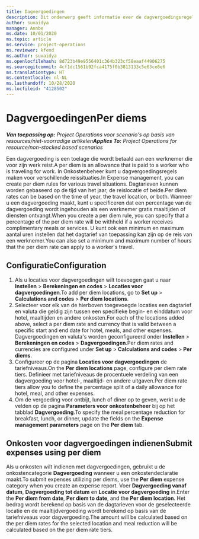 ```yaml
---
title: Dagvergoedingen
description: Dit onderwerp geeft informatie over de dagvergoedingsregels die worden gebruikt in Onkostenbeheer.
author: suvaidya
manager: Annbe
ms.date: 10/01/2020
ms.topic: article
ms.service: project-operations
ms.reviewer: kfend
ms.author: suvaidya
ms.openlocfilehash: 8d723b49e9556401c364b323cf58eaaf44906275
ms.sourcegitcommit: 4cf1dc1561b92fca4175f0b3813133c5e63ce8e6
ms.translationtype: HT
ms.contentlocale: nl-NL
ms.lasthandoff: 10/28/2020
ms.locfileid: "4128502"
---
```

# <a name="per-diems"></a><span data-ttu-id="9cbfa-103">Dagvergoedingen</span><span class="sxs-lookup"><span data-stu-id="9cbfa-103">Per diems</span></span>

<span data-ttu-id="9cbfa-104">_**Van toepassing op:** Project Operations voor scenario's op basis van resources/niet-voorradige artikelen_</span><span class="sxs-lookup"><span data-stu-id="9cbfa-104">_**Applies To:** Project Operations for resource/non-stocked based scenarios_</span></span>


<span data-ttu-id="9cbfa-105">Een dagvergoeding is een toelage die wordt betaald aan een werknemer die voor zijn werk reist.</span><span class="sxs-lookup"><span data-stu-id="9cbfa-105">A per diem is an allowance that is paid to a worker who is traveling for work.</span></span> <span data-ttu-id="9cbfa-106">In Onkostenbeheer kunt u dagvergoedingsregels maken voor verschillende reissituaties.</span><span class="sxs-lookup"><span data-stu-id="9cbfa-106">In Expense management, you can create per diem rules for  various travel situations.</span></span> <span data-ttu-id="9cbfa-107">Dagtarieven kunnen worden gebaseerd op de tijd van het jaar, de reislocatie of beide.</span><span class="sxs-lookup"><span data-stu-id="9cbfa-107">Per diem rates can be based on the time of year, the travel location, or both.</span></span> <span data-ttu-id="9cbfa-108">Wanneer u een dagvergoeding maakt, kunt u specificeren dat een percentage van de dagvergoeding wordt ingehouden als een werknemer gratis maaltijden of diensten ontvangt.</span><span class="sxs-lookup"><span data-stu-id="9cbfa-108">When you create a per diem  rule, you can specify that a percentage of the per diem rate will be withheld if a worker receives complimentary meals or services.</span></span> <span data-ttu-id="9cbfa-109">U kunt ook een minimum en maximum aantal uren instellen dat het dagtarief van toepassing kan zijn op de reis van een werknemer.</span><span class="sxs-lookup"><span data-stu-id="9cbfa-109">You can also set a minimum and maximum number of hours that the per diem rate can apply to a worker's travel.</span></span>

## <a name="configuration"></a><span data-ttu-id="9cbfa-110">Configuratie</span><span class="sxs-lookup"><span data-stu-id="9cbfa-110">Configuration</span></span> 

1. <span data-ttu-id="9cbfa-111">Als u locaties voor dagvergoedingen wilt toevoegen gaat u naar **Instellen** > **Berekeningen en codes** > **Locaties voor dagvergoedingen**.</span><span class="sxs-lookup"><span data-stu-id="9cbfa-111">To add per diem locations, go to **Set up** > **Calculations and codes** > **Per diem locations**.</span></span>
2. <span data-ttu-id="9cbfa-112">Selecteer voor elk van de hierboven toegevoegde locaties een dagtarief en valuta die geldig zijn tussen een specifieke begin- en einddatum voor hotel, maaltijden en andere onkosten.</span><span class="sxs-lookup"><span data-stu-id="9cbfa-112">For each of the locations added above, select a per diem rate and currency that is valid between a specific start and end date for hotel, meals, and other expenses.</span></span> <span data-ttu-id="9cbfa-113">Dagvergoedingen en valuta's worden geconfigureerd onder **Instellen** > **Berekeningen en codes** > **Dagvergoedingen**.</span><span class="sxs-lookup"><span data-stu-id="9cbfa-113">Per diem rates and currencies are configured under **Set up** > **Calculations and codes** > **Per diems**.</span></span>
3. <span data-ttu-id="9cbfa-114">Configureer op de pagina **Locaties voor dagvergoedingen** de tariefniveaus.</span><span class="sxs-lookup"><span data-stu-id="9cbfa-114">On the **Per diem locations** page, configure per diem rate tiers.</span></span> <span data-ttu-id="9cbfa-115">Definieer met tariefniveaus de procentuele verdeling van een dagvergoeding voor hotel-, maaltijd- en andere uitgaven.</span><span class="sxs-lookup"><span data-stu-id="9cbfa-115">Per diem rate tiers allow you to define the percentage split of a daily allowance for hotel, meal, and other expenses.</span></span> 
4. <span data-ttu-id="9cbfa-116">Om de vergoeding voor ontbijt, lunch of diner op te geven, werkt u de velden op de pagina **Parameters voor onkostenbeheer** bij op het tabblad **Dagvergoeding**.</span><span class="sxs-lookup"><span data-stu-id="9cbfa-116">To specify the meal percentage reduction for breakfast, lunch, or dinner, update the fields on the **Expense management parameters** page on the **Per diem** tab.</span></span> 
    
## <a name="submit-expenses-using-per-diem"></a><span data-ttu-id="9cbfa-117">Onkosten voor dagvergoedingen indienen</span><span class="sxs-lookup"><span data-stu-id="9cbfa-117">Submit expenses using per diem</span></span>
<span data-ttu-id="9cbfa-118">Als u onkosten wilt indienen met dagvergoedingen, gebruikt u de onkostencategorie **Dagvergoeding** wanneer u een onkostendeclaratie maakt.</span><span class="sxs-lookup"><span data-stu-id="9cbfa-118">To submit expenses utilizing per diems, use the **Per diem** expense category when you create an expense report.</span></span> <span data-ttu-id="9cbfa-119">Voer **Dagvergoeding vanaf datum**, **Dagvergoeding tot datum** en **Locatie voor dagvergoeding** in.</span><span class="sxs-lookup"><span data-stu-id="9cbfa-119">Enter the **Per diem from date**, **Per diem to date**,  and the **Per diem location**.</span></span> <span data-ttu-id="9cbfa-120">Het bedrag wordt berekend op basis van de dagtarieven voor de geselecteerde locatie en de maaltijdvergoeding wordt berekend op basis van de tariefniveaus voor dagvergoeding.</span><span class="sxs-lookup"><span data-stu-id="9cbfa-120">The amount will be calculated based on the per diem rates for the selected location and meal reduction will be calculated based on the per diem rate tiers.</span></span>
